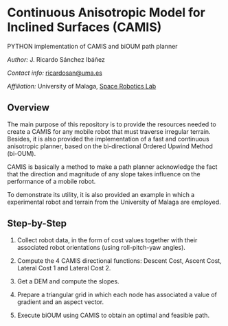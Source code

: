 # Continuous Anisotropic Model for Inclined Surfaces (CAMIS)
PYTHON implementation of CAMIS and biOUM path planner

*Author:* J. Ricardo Sánchez Ibáñez

*Contact info:* ricardosan@uma.es

*Affiliation:* University of Malaga, [Space Robotics Lab](https://www.uma.es/robotics-and-mechatronics/info/107542/robotica-espacial/)

## Overview
The main purpose of this repository is to provide the resources needed to create a CAMIS for any mobile robot that must traverse irregular terrain. Besides, it is also provided the implementation of a fast and continuous anisotropic planner, based on the bi-directional Ordered Upwind Method (bi-OUM).

CAMIS is basically a method to make a path planner acknowledge the fact that the direction and magnitude of any slope takes influence on the performance of a mobile robot. 

To demonstrate its utility, it is also provided an example in which a experimental robot and terrain from the University of Malaga are employed.

## Step-by-Step

1. Collect robot data, in the form of cost values together with their associated robot orientations (using roll-pitch-yaw angles).

2. Compute the 4 CAMIS directional functions: Descent Cost, Ascent Cost, Lateral Cost 1 and Lateral Cost 2.

3. Get a DEM and compute the slopes.

4. Prepare a triangular grid in which each node has associated a value of gradient and an aspect vector.

5. Execute biOUM using CAMIS to obtain an optimal and feasible path.
